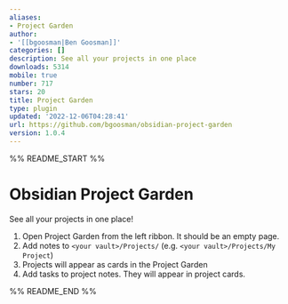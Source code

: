 ```yaml
---
aliases:
- Project Garden
author:
- '[[bgoosman|Ben Goosman]]'
categories: []
description: See all your projects in one place
downloads: 5314
mobile: true
number: 717
stars: 20
title: Project Garden
type: plugin
updated: '2022-12-06T04:28:41'
url: https://github.com/bgoosman/obsidian-project-garden
version: 1.0.4
---
```


%% README_START %%

# Obsidian Project Garden

See all your projects in one place!

1. Open Project Garden from the left ribbon. It should be an empty page.
2. Add notes to `<your vault>/Projects/` (e.g. `<your vault>/Projects/My Project`)
3. Projects will appear as cards in the Project Garden
4. Add tasks to project notes. They will appear in project cards.

%% README_END %%